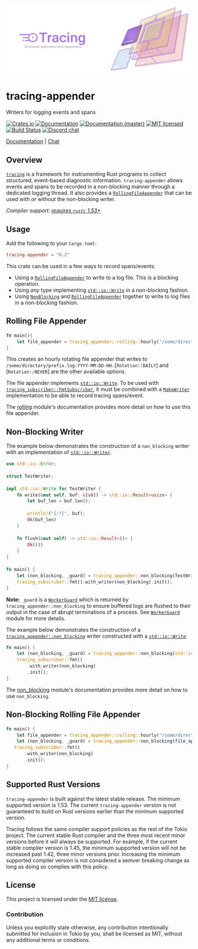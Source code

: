 ![Tracing — Structured, application-level diagnostics][splash]

[splash]: https://raw.githubusercontent.com/tokio-rs/tracing/master/assets/splash.svg

# tracing-appender

Writers for logging events and spans

[![Crates.io][crates-badge]][crates-url]
[![Documentation][docs-badge]][docs-url]
[![Documentation (master)][docs-master-badge]][docs-master-url]
[![MIT licensed][mit-badge]][mit-url]
[![Build Status][actions-badge]][actions-url]
[![Discord chat][discord-badge]][discord-url]

[Documentation][docs-url] | [Chat][discord-url]

[crates-badge]: https://img.shields.io/crates/v/tracing-appender.svg
[crates-url]: https://crates.io/crates/tracing-appender/0.2.2
[docs-badge]: https://docs.rs/tracing-appender/badge.svg
[docs-url]: https://docs.rs/tracing-appender/0.2.2
[docs-master-badge]: https://img.shields.io/badge/docs-master-blue
[docs-master-url]: https://tracing.rs/tracing-appender
[mit-badge]: https://img.shields.io/badge/license-MIT-blue.svg
[mit-url]: ../LICENSE
[actions-badge]: https://github.com/tokio-rs/tracing/workflows/CI/badge.svg
[actions-url]:https://github.com/tokio-rs/tracing/actions?query=workflow%3ACI
[discord-badge]: https://img.shields.io/discord/500028886025895936?logo=discord&label=discord&logoColor=white
[discord-url]: https://discord.gg/EeF3cQw

## Overview

[`tracing`][tracing] is a framework for instrumenting Rust programs to 
collect structured, event-based diagnostic information. `tracing-appender` 
allows events and spans to be recorded in a non-blocking manner through a 
dedicated logging thread. It also provides a [`RollingFileAppender`][file_appender] 
that can be used with _or_ without the non-blocking writer.

*Compiler support: [requires `rustc` 1.53+][msrv]*

[msrv]: #supported-rust-versions

## Usage

Add the following to your `Cargo.toml`:
```toml
tracing-appender = "0.2"
```

This crate can be used in a few ways to record spans/events:
 - Using a [`RollingFileAppender`][file_appender] to write to a log file. 
 This is a blocking operation.
 - Using *any* type implementing [`std::io::Write`][write] in a 
 non-blocking fashion.
 - Using [`NonBlocking`][non_blocking] and [`RollingFileAppender`][file_appender] 
 together to write to log files in a non-blocking fashion.

## Rolling File Appender

```rust
fn main(){
    let file_appender = tracing_appender::rolling::hourly("/some/directory", "prefix.log");
}
```
This creates an hourly rotating file appender that writes to 
`/some/directory/prefix.log.YYYY-MM-DD-HH`. [`Rotation::DAILY`] and 
[`Rotation::NEVER`] are the other available options.

The file appender implements [`std::io::Write`][write]. To be used with 
[`tracing_subscriber::FmtSubscriber`][fmt_subscriber], it must be combined 
with a [`MakeWriter`][make_writer] implementation to be able to record 
tracing spans/event.

The [rolling] module's documentation provides more detail on how to use 
this file appender.

## Non-Blocking Writer
The example below demonstrates the construction of a `non_blocking` writer 
with an implementation of [`std::io::Writer`][write].

```rust
use std::io::Error;

struct TestWriter;

impl std::io::Write for TestWriter {
    fn write(&mut self, buf: &[u8]) -> std::io::Result<usize> {
        let buf_len = buf.len();
    
        println!("{:?}", buf);
        Ok(buf_len)
    }

    fn flush(&mut self) -> std::io::Result<()> {
        Ok(())
    }
}

fn main() {
    let (non_blocking, _guard) = tracing_appender::non_blocking(TestWriter);
    tracing_subscriber::fmt().with_writer(non_blocking).init();
}
```
**Note:** `_guard` is a [`WorkerGuard`][guard] which is returned by 
`tracing_appender::non_blocking` to ensure buffered logs are flushed to 
their output in the case of abrupt terminations of a process. See 
[`WorkerGuard`][guard] module for more details.

The example below demonstrates the construction of a 
[`tracing_appender::non_blocking`][non_blocking] writer constructed with 
a [`std::io::Write`][write]:

```rust
fn main() {
    let (non_blocking, _guard) = tracing_appender::non_blocking(std::io::stdout());
    tracing_subscriber::fmt()
        .with_writer(non_blocking)
        .init();
}
```

The [non_blocking] module's documentation provides more detail on how to 
use `non_blocking`.

## Non-Blocking Rolling File Appender

```rust
fn main() {
    let file_appender = tracing_appender::rolling::hourly("/some/directory", "prefix.log");
    let (non_blocking, _guard) = tracing_appender::non_blocking(file_appender);
   tracing_subscriber::fmt()
       .with_writer(non_blocking)
       .init();
}
```

[tracing]: https://docs.rs/tracing/latest/tracing/
[make_writer]: https://docs.rs/tracing-subscriber/latest/tracing_subscriber/fmt/trait.MakeWriter.html
[write]: https://doc.rust-lang.org/std/io/trait.Write.html
[non_blocking]: https://docs.rs/tracing-appender/latest/tracing_appender/non_blocking/index.html
[rolling]: https://docs.rs/tracing-appender/latest/tracing_appender/rolling/index.html
[guard]: https://docs.rs/tracing-appender/latest/tracing_appender/non_blocking/struct.WorkerGuard.html
[file_appender]: https://docs.rs/tracing-appender/latest/tracing_appender/rolling/struct.RollingFileAppender.html
[fmt_subscriber]: https://docs.rs/tracing-subscriber/latest/tracing_subscriber/fmt/struct.Subscriber.html

## Supported Rust Versions

`tracing-appender` is built against the latest stable release. The minimum supported
version is 1.53. The current `tracing-appender` version is not guaranteed to build on
Rust versions earlier than the minimum supported version.

Tracing follows the same compiler support policies as the rest of the Tokio
project. The current stable Rust compiler and the three most recent minor
versions before it will always be supported. For example, if the current
stable compiler version is 1.45, the minimum supported version will not be
increased past 1.42, three minor versions prior. Increasing the minimum
supported compiler version is not considered a semver breaking change as
long as doing so complies with this policy.

## License

This project is licensed under the [MIT license](../LICENSE).

### Contribution

Unless you explicitly state otherwise, any contribution intentionally submitted
for inclusion in Tokio by you, shall be licensed as MIT, without any additional
terms or conditions.
